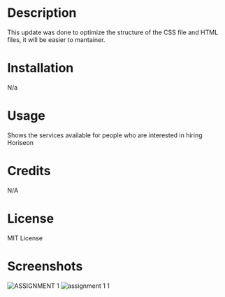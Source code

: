 # Description
This update was done to optimize the structure of the CSS file and HTML files, it will be easier to mantainer.

# Installation
N/a

# Usage
Shows the services available for people who are interested in hiring Horiseon

# Credits
N/A

# License
MIT License

# Screenshots
![ASSIGNMENT 1](https://github.com/ferewar/Horiseonse-services/assets/73423237/3ad8fab9-2a0b-4ee4-83bd-54614cd3fd2f)
![assignment 1 1](https://github.com/ferewar/Horiseonse-services/assets/73423237/f2c9bfb9-29f3-4e07-9f45-dc31d78d90ba)
